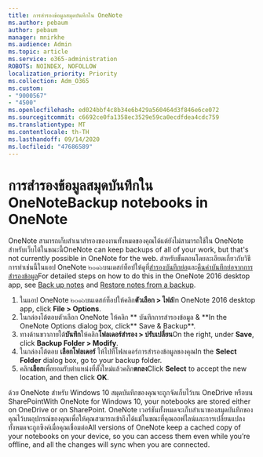 ```yaml
---
title: การสำรองข้อมูลสมุดบันทึกใน OneNote
ms.author: pebaum
author: pebaum
manager: mnirkhe
ms.audience: Admin
ms.topic: article
ms.service: o365-administration
ROBOTS: NOINDEX, NOFOLLOW
localization_priority: Priority
ms.collection: Adm_O365
ms.custom:
- "9000567"
- "4500"
ms.openlocfilehash: ed024bbf4c8b34e6b429a560464d3f846e6ce072
ms.sourcegitcommit: c6692ce0fa1358ec3529e59ca0ecdfdea4cdc759
ms.translationtype: MT
ms.contentlocale: th-TH
ms.lasthandoff: 09/14/2020
ms.locfileid: "47686589"
---
```

# <a name="backup-notebooks-in-onenote"></a><span data-ttu-id="0dc97-102">การสำรองข้อมูลสมุดบันทึกใน OneNote</span><span class="sxs-lookup"><span data-stu-id="0dc97-102">Backup notebooks in OneNote</span></span>

<span data-ttu-id="0dc97-103">OneNote สามารถเก็บสำเนาสำรองของงานทั้งหมดของคุณได้แต่ยังไม่สามารถใช้ใน OneNote สำหรับเว็บได้ในขณะนี้</span><span class="sxs-lookup"><span data-stu-id="0dc97-103">OneNote can keep backups of all of your work, but that's not currently possible in OneNote for the web.</span></span> <span data-ttu-id="0dc97-104">สำหรับขั้นตอนโดยละเอียดเกี่ยวกับวิธีการทำเช่นนี้ในแอป OneNote ๒๐๑๖บนเดสก์ท็อปให้ดูที่[สำรองบันทึกย่อ](https://support.office.com/article/back-up-notes-f58b34b0-611d-435e-87fa-7942a1767af4#id0eaabaaa=2016,_2013,_2010)และ[คืนค่าบันทึกย่อจากการสำรองข้อมูล](https://support.microsoft.com/office/5daf9cb0-6769-4998-a5de-f044fdd0d831)</span><span class="sxs-lookup"><span data-stu-id="0dc97-104">For detailed steps on how to do this in the OneNote 2016 desktop app, see [Back up notes](https://support.office.com/article/back-up-notes-f58b34b0-611d-435e-87fa-7942a1767af4#id0eaabaaa=2016,_2013,_2010) and [Restore notes from a backup](https://support.microsoft.com/office/5daf9cb0-6769-4998-a5de-f044fdd0d831).</span></span>

1. <span data-ttu-id="0dc97-105">ในแอป OneNote ๒๐๑๖บนเดสก์ท็อปให้คลิก**ตัวเลือก > ไฟล์**</span><span class="sxs-lookup"><span data-stu-id="0dc97-105">In OneNote 2016 desktop app, click **File > Options**.</span></span>
2. <span data-ttu-id="0dc97-106">ในกล่องโต้ตอบตัวเลือก OneNote ให้คลิก \*\* บันทึกการสำรองข้อมูล & \*\*</span><span class="sxs-lookup"><span data-stu-id="0dc97-106">In the OneNote Options dialog box, click\*\* Save & Backup\*\*.</span></span>
3. <span data-ttu-id="0dc97-107">ทางด้านขวาภายใต้**บันทึก**ให้คลิก**โฟลเดอร์สำรอง > ปรับเปลี่ยน**</span><span class="sxs-lookup"><span data-stu-id="0dc97-107">On the right, under **Save**, click **Backup Folder > Modify**.</span></span>
4. <span data-ttu-id="0dc97-108">ในกล่องโต้ตอบ **เลือกโฟลเดอร์** ให้ไปที่โฟลเดอร์การสำรองข้อมูลของคุณ</span><span class="sxs-lookup"><span data-stu-id="0dc97-108">In the **Select Folder** dialog box, go to your backup folder.</span></span>
5. <span data-ttu-id="0dc97-109">คลิก**เลือก**เพื่อยอมรับตำแหน่งที่ตั้งใหม่แล้วคลิก**ตกลง**</span><span class="sxs-lookup"><span data-stu-id="0dc97-109">Click **Select** to accept the new location, and then click **OK**.</span></span>

<span data-ttu-id="0dc97-110">ด้วย OneNote สำหรับ Windows 10 สมุดบันทึกของคุณจะถูกจัดเก็บไว้บน OneDrive หรือบน SharePoint</span><span class="sxs-lookup"><span data-stu-id="0dc97-110">With OneNote for Windows 10, your notebooks are stored either on OneDrive or on SharePoint.</span></span> <span data-ttu-id="0dc97-111">OneNote เวอร์ชันทั้งหมดจะเก็บสำเนาของสมุดบันทึกของคุณไว้บนอุปกรณ์ของคุณเพื่อให้คุณสามารถเข้าถึงได้แม้ในขณะที่คุณออฟไลน์และการเปลี่ยนแปลงทั้งหมดจะถูกซิงค์เมื่อคุณเชื่อมต่อ</span><span class="sxs-lookup"><span data-stu-id="0dc97-111">All versions of OneNote keep a cached copy of your notebooks on your device, so you can access them even while you’re offline, and all the changes will sync when you are connected.</span></span>
